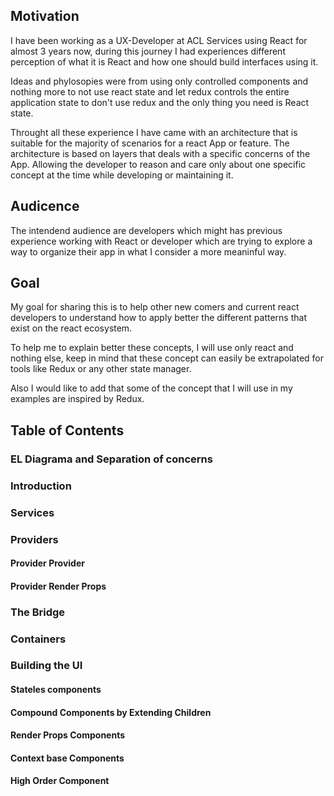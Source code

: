 ## Motivation

I have been working as a UX-Developer at ACL Services using React for almost 3 years now, during this journey I had experiences different perception of what it is React and how one should build interfaces using it.

Ideas and phylosopies were from using only controlled components and nothing more to not use react state and let redux controls the entire application state to don't use redux and the only thing you need is React state. 

Throught all these experience I have came with an architecture that is suitable for the majority of scenarios for a react App or feature. The architecture is based on layers that deals with a specific concerns of the App. Allowing the developer to reason and care only about one specific concept at the time while developing or maintaining it. 

## Audicence
The intendend audience are developers which might has previous experience working with React or developer which are trying to explore a way to organize their app in what I consider a more meaninful way. 

## Goal

My goal for sharing this is to help other new comers and current react developers to understand how to apply better the different patterns that exist on the react ecosystem.

To help me to explain better these concepts, I will use only react and nothing else, keep in mind that these concept can easily be extrapolated for tools like Redux or any other state manager. 

Also I would like to add that some of the concept that I will use in my examples are inspired by Redux.


## Table of Contents
### EL Diagrama and Separation of concerns
### Introduction
### Services
### Providers
#### Provider Provider
#### Provider Render Props
### The Bridge
### Containers
### Building the UI
#### Stateles components
#### Compound Components by Extending Children
#### Render Props Components
#### Context base Components
#### High Order Component
